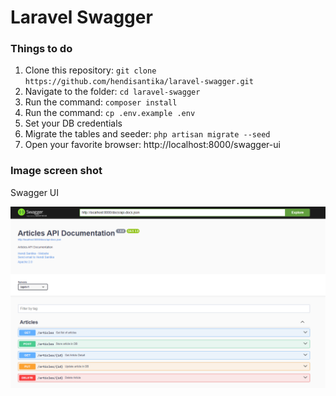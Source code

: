 # Laravel Swagger

### Things to do

1. Clone this repository: `git clone https://github.com/hendisantika/laravel-swagger.git`
2. Navigate to the folder: `cd laravel-swagger`
3. Run the command: `composer install`
4. Run the command: `cp .env.example .env`
5. Set your DB credentials
6. Migrate the tables and seeder: `php artisan migrate --seed`
7. Open your favorite browser: http://localhost:8000/swagger-ui

### Image screen shot

Swagger UI

![Swagger UI](img/swagger.png "Swagger UI")
